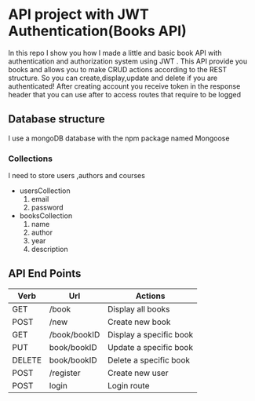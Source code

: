 # API project with JWT Authentication(Books API)
In this repo I show you how I made a little and basic book API with authentication and authorization system using JWT .
This API provide you  books and allows you to make CRUD actions according to the REST structure. So you can create,display,update and delete if you are authenticated!
After creating account you receive token in the response header that you can use after to access routes that require to be logged

## Database structure
I use a mongoDB database with the npm package named Mongoose
### Collections
I need to store users ,authors and courses

* usersCollection
    1. email 
    2. password
* booksCollection
    1. name
    2. author
    3. year
    4. description

 

## API End Points

| Verb  | Url              | Actions                                           |
|-------|------------------|---------------------------------------------------|
| GET   | /book       |Display all books   |
| POST   | /new    |Create new book   |
| GET   | /book/bookID       |Display a specific book   |
| PUT   | book/bookID       |Update a specific book  |
| DELETE   | book/bookID      |Delete a specific book   |
| POST   | /register|Create new user   |
| POST   | login      |Login route |


